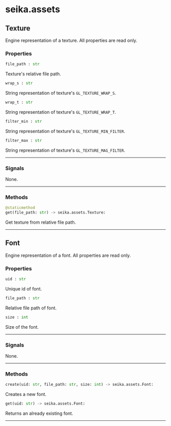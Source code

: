 # seika.assets

## Texture

Engine representation of a texture.  All properties are read only.

### Properties

```python
file_path : str
```

Texture's relative file path.

```python
wrap_s : str
```

String representation of texture's `GL_TEXTURE_WRAP_S`.

```python
wrap_t : str
```

String representation of texture's `GL_TEXTURE_WRAP_T`.

```python
filter_min : str
```

String representation of texture's `GL_TEXTURE_MIN_FILTER`.

```python
filter_max : str
```

String representation of texture's `GL_TEXTURE_MAG_FILTER`.

---

### Signals

None.

---

### Methods

```python
@staticmethod
get(file_path: str) -> seika.assets.Texture:
```

Get texture from relative file path.

---

## Font

Engine representation of a font.  All properties are read only.

### Properties

```python
uid : str
```

Unique id of font.

```python
file_path : str
```

Relative file path of font.

```python
size : int
```

Size of the font.

---

### Signals

None.

---

### Methods

```python
create(uid: str, file_path: str, size: int) -> seika.assets.Font:
```

Creates a new font.

```python
get(uid: str) -> seika.assets.Font:
```

Returns an already existing font.

---
